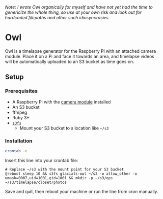 *Note: I wrote Owl organically for myself and have not yet had the time to
genericize the whole thing, so use at your own risk and look out for hardcoded
filepaths and other such idiosyncrasies.*

# Owl

Owl is a timelapse generator for the Raspberry Pi with an attached camera module. Place it on a Pi and face it towards an area, and timelapse videos will be automatically uploaded to an S3 bucket as time goes on.

## Setup

### Prerequisites

- A Raspberry Pi with the [camera module](https://www.raspberrypi.com/products/camera-module-v2/) installed
- An S3 bucket
- ffmpeg
- Ruby 3+
- [`s3fs`](https://github.com/s3fs-fuse/s3fs-fuse)
  - Mount your S3 bucket to a location like `~/s3`

### Installation

``` sh
crontab -e
```

Insert this line into your crontab file:
```cron
# Replace ~/s3 with the mount point for your S3 bucket
@reboot sleep 10 && s3fs glacials-owl ~/s3 -o allow_other -o umask=0007,uid=1001,gid=1001 && mkdir -p ~/s3/ops ~/s3/timelapse/closet/photos
```

Save and quit, then reboot your machine or run the line from cron manually.
